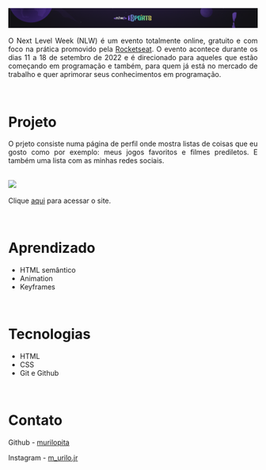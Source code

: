 <img src="./readme-assets/nlw-b.png">

<br>

<p align="justify">
    O Next Level Week (NLW) é um evento totalmente online, gratuito e com foco na prática promovido pela <a href="https://www.rocketseat.com.br/">Rocketseat</a>. O evento acontece durante os dias 11 a 18 de setembro de 2022 e é direcionado para aqueles que estão começando em programação e também, para quem já está no mercado de trabalho e quer aprimorar seus conhecimentos em programação.
</p>

<br>

# Projeto

<p align="justify">
    O prjeto consiste numa página de perfil onde mostra listas de coisas que eu gosto como por exemplo: meus jogos favoritos e filmes prediletos. E também uma lista com as minhas redes sociais.
</p>

<br>

<img src="./readme-assets/nlw-preview.gif">

Clique [aqui](https://murilopita.github.io/nlw-esports-explorer/) para acessar o site.

<br>

# Aprendizado

- HTML semântico
- Animation
- Keyframes

<br>

# Tecnologias

- HTML
- CSS
- Git e Github

<br>

# Contato

Github - [murilopita](https://github.com/murilopita)

Instagram - [m_urilo.jr](https://www.instagram.com/m_urilo.jr/)